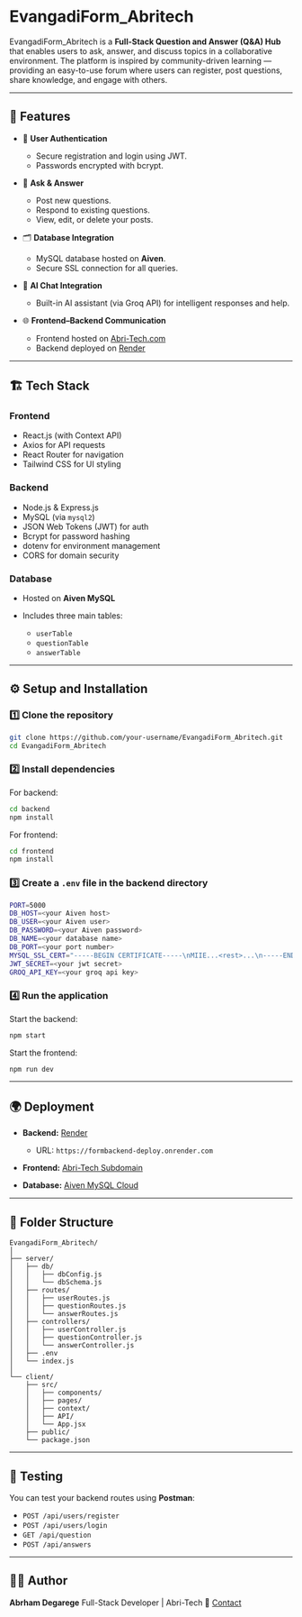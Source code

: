 # EvangadiForm_Abritech

EvangadiForm_Abritech is a **Full-Stack Question and Answer (Q&A) Hub** that enables users to ask, answer, and discuss topics in a collaborative environment. The platform is inspired by community-driven learning — providing an easy-to-use forum where users can register, post questions, share knowledge, and engage with others.

---

## 🚀 Features

* 🔐 **User Authentication**

  * Secure registration and login using JWT.
  * Passwords encrypted with bcrypt.

* 🧠 **Ask & Answer**

  * Post new questions.
  * Respond to existing questions.
  * View, edit, or delete your posts.

* 🗂️ **Database Integration**

  * MySQL database hosted on **Aiven**.
  * Secure SSL connection for all queries.

* 💬 **AI Chat Integration**

  * Built-in AI assistant (via Groq API) for intelligent responses and help.

* 🌐 **Frontend–Backend Communication**

  * Frontend hosted on [Abri-Tech.com](https://abri-tech.com)
  * Backend deployed on [Render](https://render.com)

---

## 🏗️ Tech Stack

### **Frontend**

* React.js (with Context API)
* Axios for API requests
* React Router for navigation
* Tailwind CSS for UI styling

### **Backend**

* Node.js & Express.js
* MySQL (via `mysql2`)
* JSON Web Tokens (JWT) for auth
* Bcrypt for password hashing
* dotenv for environment management
* CORS for domain security

### **Database**

* Hosted on **Aiven MySQL**
* Includes three main tables:

  * `userTable`
  * `questionTable`
  * `answerTable`

---

## ⚙️ Setup and Installation

### 1️⃣ Clone the repository

```bash
git clone https://github.com/your-username/EvangadiForm_Abritech.git
cd EvangadiForm_Abritech
```

### 2️⃣ Install dependencies

For backend:

```bash
cd backend
npm install
```

For frontend:

```bash
cd frontend
npm install
```

### 3️⃣ Create a `.env` file in the backend directory

```bash
PORT=5000
DB_HOST=<your Aiven host>
DB_USER=<your Aiven user>
DB_PASSWORD=<your Aiven password>
DB_NAME=<your database name>
DB_PORT=<your port number>
MYSQL_SSL_CERT="-----BEGIN CERTIFICATE-----\nMIIE...<rest>...\n-----END CERTIFICATE-----"
JWT_SECRET=<your jwt secret>
GROQ_API_KEY=<your groq api key>
```

### 4️⃣ Run the application

Start the backend:

```bash
npm start
```

Start the frontend:

```bash
npm run dev
```

---

## 🌍 Deployment

* **Backend:** [Render](https://render.com)

  * URL: `https://formbackend-deploy.onrender.com`
* **Frontend:** [Abri-Tech Subdomain](https://evangadihub.abri-tech.com)
* **Database:** [Aiven MySQL Cloud](https://aiven.io)

---

## 📁 Folder Structure

```
EvangadiForm_Abritech/
│
├── server/
│   ├── db/
│   │   ├── dbConfig.js
│   │   └── dbSchema.js
│   ├── routes/
│   │   ├── userRoutes.js
│   │   ├── questionRoutes.js
│   │   └── answerRoutes.js
│   ├── controllers/
│   │   ├── userController.js
│   │   ├── questionController.js
│   │   └── answerController.js
│   ├── .env
│   └── index.js
│
└── client/
    ├── src/
    │   ├── components/
    │   ├── pages/
    │   ├── context/
    │   ├── API/
    │   └── App.jsx
    ├── public/
    └── package.json
```

---

## 🧪 Testing

You can test your backend routes using **Postman**:

* `POST /api/users/register`
* `POST /api/users/login`
* `GET /api/question`
* `POST /api/answers`

---

## 🧑‍💻 Author

**Abrham Degarege**
Full-Stack Developer | Abri-Tech
📧 [Contact](mailto:abrham@abri-tech.com)

